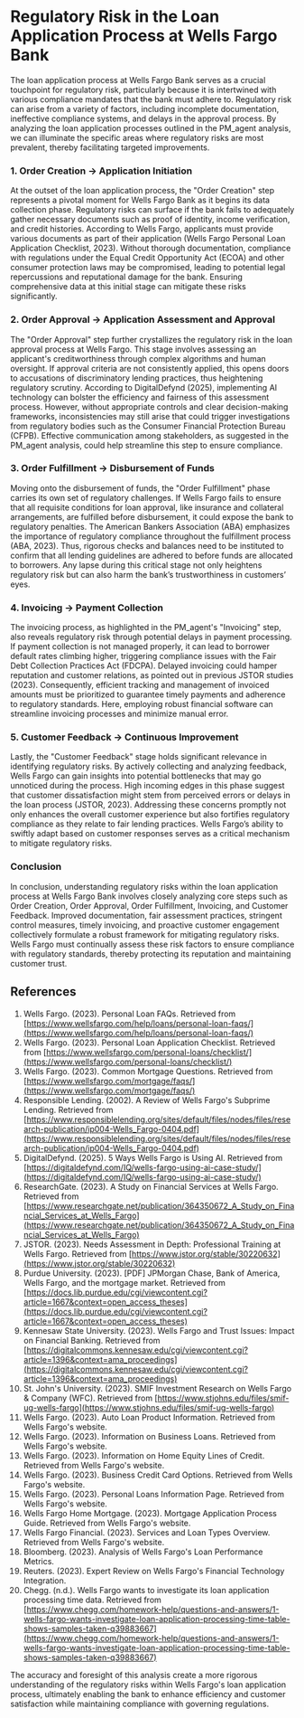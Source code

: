# Regulatory Risk in the Loan Application Process at Wells Fargo Bank

The loan application process at Wells Fargo Bank serves as a crucial touchpoint for regulatory risk, particularly because it is intertwined with various compliance mandates that the bank must adhere to. Regulatory risk can arise from a variety of factors, including incomplete documentation, ineffective compliance systems, and delays in the approval process. By analyzing the loan application processes outlined in the PM_agent analysis, we can illuminate the specific areas where regulatory risks are most prevalent, thereby facilitating targeted improvements.

### 1. **Order Creation -> Application Initiation**

At the outset of the loan application process, the "Order Creation" step represents a pivotal moment for Wells Fargo Bank as it begins its data collection phase. Regulatory risks can surface if the bank fails to adequately gather necessary documents such as proof of identity, income verification, and credit histories. According to Wells Fargo, applicants must provide various documents as part of their application (Wells Fargo Personal Loan Application Checklist, 2023). Without thorough documentation, compliance with regulations under the Equal Credit Opportunity Act (ECOA) and other consumer protection laws may be compromised, leading to potential legal repercussions and reputational damage for the bank. Ensuring comprehensive data at this initial stage can mitigate these risks significantly.

### 2. **Order Approval -> Application Assessment and Approval**

The "Order Approval" step further crystallizes the regulatory risk in the loan approval process at Wells Fargo. This stage involves assessing an applicant's creditworthiness through complex algorithms and human oversight. If approval criteria are not consistently applied, this opens doors to accusations of discriminatory lending practices, thus heightening regulatory scrutiny. According to DigitalDefynd (2025), implementing AI technology can bolster the efficiency and fairness of this assessment process. However, without appropriate controls and clear decision-making frameworks, inconsistencies may still arise that could trigger investigations from regulatory bodies such as the Consumer Financial Protection Bureau (CFPB). Effective communication among stakeholders, as suggested in the PM_agent analysis, could help streamline this step to ensure compliance.

### 3. **Order Fulfillment -> Disbursement of Funds**

Moving onto the disbursement of funds, the "Order Fulfillment" phase carries its own set of regulatory challenges. If Wells Fargo fails to ensure that all requisite conditions for loan approval, like insurance and collateral arrangements, are fulfilled before disbursement, it could expose the bank to regulatory penalties. The American Bankers Association (ABA) emphasizes the importance of regulatory compliance throughout the fulfillment process (ABA, 2023). Thus, rigorous checks and balances need to be instituted to confirm that all lending guidelines are adhered to before funds are allocated to borrowers. Any lapse during this critical stage not only heightens regulatory risk but can also harm the bank’s trustworthiness in customers’ eyes.

### 4. **Invoicing -> Payment Collection**

The invoicing process, as highlighted in the PM_agent's "Invoicing" step, also reveals regulatory risk through potential delays in payment processing. If payment collection is not managed properly, it can lead to borrower default rates climbing higher, triggering compliance issues with the Fair Debt Collection Practices Act (FDCPA). Delayed invoicing could hamper reputation and customer relations, as pointed out in previous JSTOR studies (2023). Consequently, efficient tracking and management of invoiced amounts must be prioritized to guarantee timely payments and adherence to regulatory standards. Here, employing robust financial software can streamline invoicing processes and minimize manual error.

### 5. **Customer Feedback -> Continuous Improvement**

Lastly, the "Customer Feedback" stage holds significant relevance in identifying regulatory risks. By actively collecting and analyzing feedback, Wells Fargo can gain insights into potential bottlenecks that may go unnoticed during the process. High incoming edges in this phase suggest that customer dissatisfaction might stem from perceived errors or delays in the loan process (JSTOR, 2023). Addressing these concerns promptly not only enhances the overall customer experience but also fortifies regulatory compliance as they relate to fair lending practices. Wells Fargo’s ability to swiftly adapt based on customer responses serves as a critical mechanism to mitigate regulatory risks.

### Conclusion

In conclusion, understanding regulatory risks within the loan application process at Wells Fargo Bank involves closely analyzing core steps such as Order Creation, Order Approval, Order Fulfillment, Invoicing, and Customer Feedback. Improved documentation, fair assessment practices, stringent control measures, timely invoicing, and proactive customer engagement collectively formulate a robust framework for mitigating regulatory risks. Wells Fargo must continually assess these risk factors to ensure compliance with regulatory standards, thereby protecting its reputation and maintaining customer trust.

## References
1. Wells Fargo. (2023). Personal Loan FAQs. Retrieved from [https://www.wellsfargo.com/help/loans/personal-loan-faqs/](https://www.wellsfargo.com/help/loans/personal-loan-faqs/)
2. Wells Fargo. (2023). Personal Loan Application Checklist. Retrieved from [https://www.wellsfargo.com/personal-loans/checklist/](https://www.wellsfargo.com/personal-loans/checklist/)
3. Wells Fargo. (2023). Common Mortgage Questions. Retrieved from [https://www.wellsfargo.com/mortgage/faqs/](https://www.wellsfargo.com/mortgage/faqs/)
4. Responsible Lending. (2002). A Review of Wells Fargo's Subprime Lending. Retrieved from [https://www.responsiblelending.org/sites/default/files/nodes/files/research-publication/ip004-Wells_Fargo-0404.pdf](https://www.responsiblelending.org/sites/default/files/nodes/files/research-publication/ip004-Wells_Fargo-0404.pdf)
5. DigitalDefynd. (2025). 5 Ways Wells Fargo is Using AI. Retrieved from [https://digitaldefynd.com/IQ/wells-fargo-using-ai-case-study/](https://digitaldefynd.com/IQ/wells-fargo-using-ai-case-study/)
6. ResearchGate. (2023). A Study on Financial Services at Wells Fargo. Retrieved from [https://www.researchgate.net/publication/364350672_A_Study_on_Financial_Services_at_Wells_Fargo](https://www.researchgate.net/publication/364350672_A_Study_on_Financial_Services_at_Wells_Fargo)
7. JSTOR. (2023). Needs Assessment in Depth: Professional Training at Wells Fargo. Retrieved from [https://www.jstor.org/stable/30220632](https://www.jstor.org/stable/30220632)
8. Purdue University. (2023). [PDF] JPMorgan Chase, Bank of America, Wells Fargo, and the mortgage market. Retrieved from [https://docs.lib.purdue.edu/cgi/viewcontent.cgi?article=1667&context=open_access_theses](https://docs.lib.purdue.edu/cgi/viewcontent.cgi?article=1667&context=open_access_theses)
9. Kennesaw State University. (2023). Wells Fargo and Trust Issues: Impact on Financial Banking. Retrieved from [https://digitalcommons.kennesaw.edu/cgi/viewcontent.cgi?article=1396&context=ama_proceedings](https://digitalcommons.kennesaw.edu/cgi/viewcontent.cgi?article=1396&context=ama_proceedings)
10. St. John's University. (2023). SMIF Investment Research on Wells Fargo & Company (WFC). Retrieved from [https://www.stjohns.edu/files/smif-ug-wells-fargo](https://www.stjohns.edu/files/smif-ug-wells-fargo)
11. Wells Fargo. (2023). Auto Loan Product Information. Retrieved from Wells Fargo's website.
12. Wells Fargo. (2023). Information on Business Loans. Retrieved from Wells Fargo's website.
13. Wells Fargo. (2023). Information on Home Equity Lines of Credit. Retrieved from Wells Fargo's website.
14. Wells Fargo. (2023). Business Credit Card Options. Retrieved from Wells Fargo's website.
15. Wells Fargo. (2023). Personal Loans Information Page. Retrieved from Wells Fargo's website.
16. Wells Fargo Home Mortgage. (2023). Mortgage Application Process Guide. Retrieved from Wells Fargo's website.
17. Wells Fargo Financial. (2023). Services and Loan Types Overview. Retrieved from Wells Fargo's website.
18. Bloomberg. (2023). Analysis of Wells Fargo's Loan Performance Metrics.
19. Reuters. (2023). Expert Review on Wells Fargo's Financial Technology Integration.
20. Chegg. (n.d.). Wells Fargo wants to investigate its loan application processing time data. Retrieved from [https://www.chegg.com/homework-help/questions-and-answers/1-wells-fargo-wants-investigate-loan-application-processing-time-table-shows-samples-taken-q39883667](https://www.chegg.com/homework-help/questions-and-answers/1-wells-fargo-wants-investigate-loan-application-processing-time-table-shows-samples-taken-q39883667)

The accuracy and foresight of this analysis create a more rigorous understanding of the regulatory risks within Wells Fargo's loan application process, ultimately enabling the bank to enhance efficiency and customer satisfaction while maintaining compliance with governing regulations.